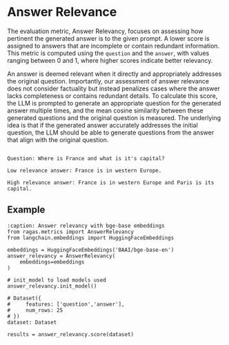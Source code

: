 # Answer Relevance

The evaluation metric, Answer Relevancy, focuses on assessing how pertinent the generated answer is to the given prompt. A lower score is assigned to answers that are incomplete or contain redundant information. This metric is computed using the `question` and the `answer`, with values ranging between 0 and 1, where higher scores indicate better relevancy.

An answer is deemed relevant when it directly and appropriately addresses the original question. Importantly, our assessment of answer relevance does not consider factuality but instead penalizes cases where the answer lacks completeness or contains redundant details. To calculate this score, the LLM is prompted to generate an appropriate question for the generated answer multiple times, and the mean cosine similarity between these generated questions and the original question is measured. The underlying idea is that if the generated answer accurately addresses the initial question, the LLM should be able to generate questions from the answer that align with the original question.

```{hint}

Question: Where is France and what is it's capital?

Low relevance answer: France is in western Europe.

High relevance answer: France is in western Europe and Paris is its capital.
```

## Example

```{code-block} python
:caption: Answer relevancy with bge-base embeddings
from ragas.metrics import AnswerRelevancy
from langchain.embeddings import HuggingFaceEmbeddings

embeddings = HuggingFaceEmbeddings('BAAI/bge-base-en')
answer_relevancy = AnswerRelevancy(
    embeddings=embeddings
)

# init_model to load models used
answer_relevancy.init_model()

# Dataset({
#     features: ['question','answer'],
#     num_rows: 25
# })
dataset: Dataset

results = answer_relevancy.score(dataset)

```